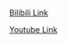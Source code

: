 [Bilibili Link](https://www.bilibili.com/video/BV1554y1s7LS/?spm_id_from=333.337.search-card.all.click&vd_source=c801aa3fac0e6e97b0df71f74a8b25bd)

[Youtube Link](https://www.youtube.com/watch?v=17oWmgcvy54&list=PLu7X08EhejdollVb2D4CJ-1eYc7jr3dPq)